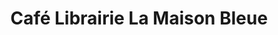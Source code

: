 ---
title: "Café Librairie La Maison Bleue"
url: /chazelles-sur-lyon/cafe-librairie-la-maison-bleue/
shop: livres
---